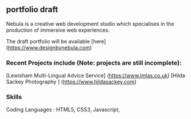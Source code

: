 
## portfolio draft

Nebula is a creative web development studio which specialises in the production of immersive web experiences.

The draft portfolio will be available [here] (https://www.designbynebula.com)

### Recent Projects include (Note: projects are still incomplete):
[Lewisham Multi-Lingual Advice Service] (https://www.lmlas.co.uk)
[Hilda Sackey Photography ] (https://www.hildasackey.com)


### Skills
Coding Languages : HTML5, CSS3, Javascript, 
